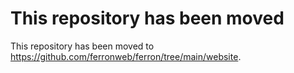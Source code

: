 # This repository has been moved

This repository has been moved to https://github.com/ferronweb/ferron/tree/main/website.